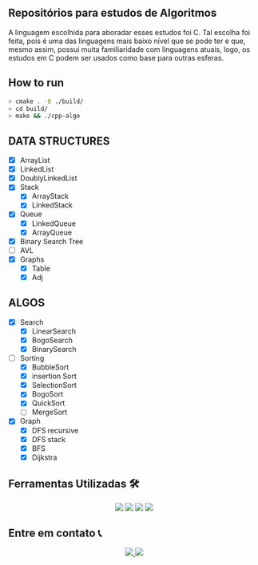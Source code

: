 ## Repositórios para estudos de Algoritmos

A linguagem escolhida para aboradar esses estudos foi C. Tal escolha foi feita, pois é uma das linguagens mais baixo nível que se pode ter e que, mesmo assim, possui muita familiaridade com linguagens atuais, logo, os estudos em C podem ser usados como base para outras esferas.

## How to run

```sh
> cmake . -B ./build/
> cd build/
> make && ./cpp-algo
```

## DATA STRUCTURES

-   [x] ArrayList
-   [x] LinkedList
-   [x] DoublyLinkedList
-   [x] Stack
    -   [x] ArrayStack
    -   [x] LinkedStack
-   [x] Queue
    -   [x] LinkedQueue
    -   [x] ArrayQueue
-   [x] Binary Search Tree
-   [ ] AVL
-   [x] Graphs
    -   [x] Table
    -   [x] Adj

## ALGOS

-   [x] Search
    -   [x] LinearSearch
    -   [x] BogoSearch
    -   [x] BinarySearch
-   [ ] Sorting
    -   [x] BubbleSort
    -   [x] insertion Sort
    -   [x] SelectionSort
    -   [x] BogoSort
    -   [x] QuickSort
    -   [ ] MergeSort
-   [x] Graph
    -   [x] DFS recursive
    -   [x] DFS stack
    -   [x] BFS
    -   [x] Dijkstra

## Ferramentas Utilizadas 🛠️

<p align="center">
    <img src="https://img.shields.io/badge/c++-%2300599C.svg?style=for-the-badge&logo=c%2B%2B&logoColor=white" />
    <img src="https://img.shields.io/badge/CMake-%23008FBA.svg?style=for-the-badge&logo=cmake&logoColor=white">
    <img src="https://img.shields.io/badge/Git-E34F26?style=for-the-badge&logo=git&logoColor=white" />
    <img src="https://img.shields.io/badge/c-%2300599C.svg?style=for-the-badge&logo=c&logoColor=white">
</p>

## Entre em contato 📞

<p align="center">
<a href="https://www.linkedin.com/in/luis-felipe-vanin-martins-5a5b38215">
<img src="https://img.shields.io/badge/-LinkedIn-black.svg?style=for-the-badge&logo=linkedin&colorB=blue">
</a>
<a href="mailto:luisfvanin2@gmail.com">
<img src="https://img.shields.io/badge/Gmail:%20luisfvanin2@gmail.com-D14836?style=for-the-badge&logo=gmail&logoColor=white">
</a>
</p>

